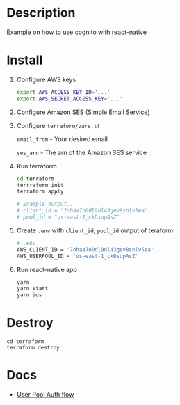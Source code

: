 # Description

Example on how to use cognito with react-native

# Install

1. Configure AWS keys

    ```sh
    export AWS_ACCESS_KEY_ID='...'
    export AWS_SECRET_ACCESS_KEY='...'
    ```

2. Configure Amazon SES (Simple Email Service)


3. Configure `terraform/vars.tf`

    `email_from` - Your desired email

    `ses_arn` - The arn of the Amazon SES service

4. Run terraform

    ```sh
    cd terraform
    terrraform init
    terraform apply

    # Example output...
    # client_id = "7ohaa7o0dl9nl43gev8snlv5ea"
    # pool_id = "us-east-1_ckDsupAsZ"
    ```
5. Create `.env` with `client_id`, `pool_id` output of teraform

    ```sh
    # .env
    AWS_CLIENT_ID = '7ohaa7o0dl9nl43gev8snlv5ea'
    AWS_USERPOOL_ID = 'us-east-1_ckDsupAsZ'
    ```

6. Run react-native app
   ```sh
   yarn
   yarn start
   yarn ios
   ```

# Destroy

```
cd terraform
terraform destroy
```

# Docs

- [User Pool Auth flow](https://aws.amazon.com/blogs/mobile/customizing-your-user-pool-authentication-flow/)
